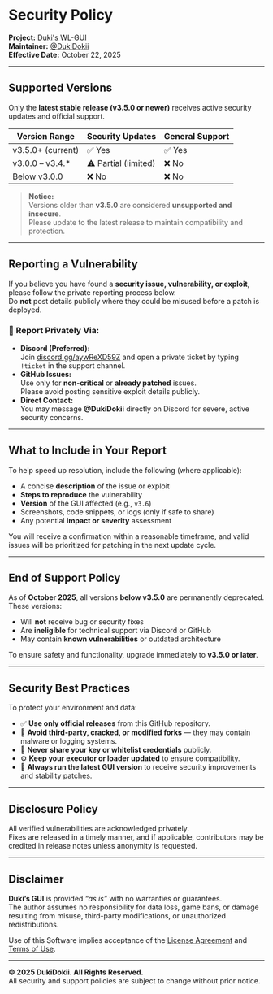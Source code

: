 # Security Policy

**Project:** [Duki's WL-GUI](https://github.com/duki-dotcom/WL-GUI-PBETA)  
**Maintainer:** [@DukiDokii](https://github.com/DukiDokii)  
**Effective Date:** October 22, 2025

---

## Supported Versions

Only the **latest stable release (v3.5.0 or newer)** receives active security updates and official support.

| Version Range     | Security Updates | General Support |
|--------------------|------------------|------------------|
| v3.5.0+ (current)  | ✅ Yes            | ✅ Yes            |
| v3.0.0 – v3.4.*    | ⚠️ Partial (limited) | ❌ No           |
| Below v3.0.0       | ❌ No             | ❌ No             |

> **Notice:**  
> Versions older than **v3.5.0** are considered **unsupported and insecure**.  
> Please update to the latest release to maintain compatibility and protection.

---

## Reporting a Vulnerability

If you believe you have found a **security issue, vulnerability, or exploit**, please follow the private reporting process below.  
Do **not** post details publicly where they could be misused before a patch is deployed.

### 📨 Report Privately Via:
- **Discord (Preferred):**  
  Join [discord.gg/aywReXD59Z](https://discord.gg/aywReXD59Z) and open a private ticket by typing `!ticket` in the support channel.
- **GitHub Issues:**  
  Use only for **non-critical** or **already patched** issues.  
  Please avoid posting sensitive exploit details publicly.
- **Direct Contact:**  
  You may message **@DukiDokii** directly on Discord for severe, active security concerns.

---

## What to Include in Your Report

To help speed up resolution, include the following (where applicable):

- A concise **description** of the issue or exploit  
- **Steps to reproduce** the vulnerability  
- **Version** of the GUI affected (e.g., `v3.6`)  
- Screenshots, code snippets, or logs (only if safe to share)  
- Any potential **impact or severity** assessment

You will receive a confirmation within a reasonable timeframe, and valid issues will be prioritized for patching in the next update cycle.

---

## End of Support Policy

As of **October 2025**, all versions **below v3.5.0** are permanently deprecated.  
These versions:

- Will **not** receive bug or security fixes  
- Are **ineligible** for technical support via Discord or GitHub  
- May contain **known vulnerabilities** or outdated architecture

To ensure safety and functionality, upgrade immediately to **v3.5.0 or later**.

---

## Security Best Practices

To protect your environment and data:

- ✅ **Use only official releases** from this GitHub repository.  
- 🚫 **Avoid third-party, cracked, or modified forks** — they may contain malware or logging systems.  
- 🔑 **Never share your key or whitelist credentials** publicly.  
- ⚙️ **Keep your executor or loader updated** to ensure compatibility.  
- 🧩 **Always run the latest GUI version** to receive security improvements and stability patches.

---

## Disclosure Policy

All verified vulnerabilities are acknowledged privately.  
Fixes are released in a timely manner, and if applicable, contributors may be credited in release notes unless anonymity is requested.

---

## Disclaimer

**Duki’s GUI** is provided *“as is”* with no warranties or guarantees.  
The author assumes no responsibility for data loss, game bans, or damage resulting from misuse, third-party modifications, or unauthorized redistributions.

Use of this Software implies acceptance of the [License Agreement](LICENSE.md) and [Terms of Use](TERMS_OF_USE.md).

---

**© 2025 DukiDokii. All Rights Reserved.**  
All security and support policies are subject to change without prior notice.

